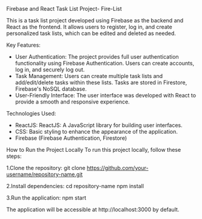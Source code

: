 Firebase and React Task List Project- Fire-List

This is a task list project developed using Firebase as the backend and React as the frontend. It allows users to register, log in, and create personalized task lists, which can be edited and deleted as needed.

Key Features:
- User Authentication: The project provides full user authentication functionality using Firebase Authentication. Users can create accounts, log in, and securely log out.
- Task Management: Users can create multiple task lists and add/edit/delete tasks within these lists. Tasks are stored in Firestore, Firebase's NoSQL database.
- User-Friendly Interface: The user interface was developed with React to provide a smooth and responsive experience.

Technologies Used:
- ReactJS: ReactJS: A JavaScript library for building user interfaces.
- CSS: Basic styling to enhance the appearance of the application.
- Firebase (Firebase Authentication, Firestore)

How to Run the Project Locally To run this project locally, follow these steps:

1.Clone the repository: git clone https://github.com/your-username/repository-name.git

2.Install dependencies: cd repository-name npm install

3.Run the application: npm start

The application will be accessible at http://localhost:3000 by default.
